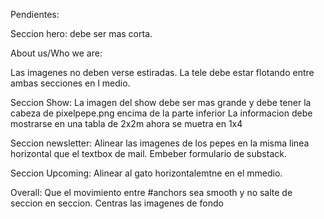Pendientes: 

Seccion hero: debe ser mas corta. 

About us/Who we are: 

Las imagenes no deben verse estiradas. 
La tele debe estar flotando entre ambas secciones en l medio. 

Seccion Show:
La imagen del show debe ser mas grande y debe tener la cabeza de pixelpepe.png encima de la parte inferior
La informacion debe mostrarse en una tabla de 2x2m ahora se muetra en 1x4

Seccion newsletter:
Alinear las imagenes de los pepes en la misma linea horizontal que el textbox de mail.
Embeber formulario de substack. 

Seccion Upcoming: Alinear al gato horizontalemtne en el mmedio. 

Overall: 
Que el movimiento entre #anchors sea smooth y no salte de seccion en seccion. 
Centras las imagenes de fondo
